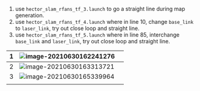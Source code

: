 1. use `hector_slam_rfans_tf_3.launch` to go a straight line during map generation. 
2. use `hector_slam_rfans_tf_4.launch` where in line 10, change `base_link` to `laser_link`, try out close loop and straight line. 
3. use `hector_slam_rfans_tf_5.launch` where in line 85, interchange `base_link` and `laser_link`, try out close loop and straight line. 

| 1    | ![image-20210630162241276](file:///home/ds16v2/Documents/DocsCollection/DCVS/20210630/hector_mapping_0630.assets/image-20210630162241276.png?lastModify=1625045775) |      |
| ---- | ------------------------------------------------------------ | ---- |
| 2    | ![image-20210630163313721](file:///home/ds16v2/Documents/DocsCollection/DCVS/20210630/hector_mapping_0630.assets/image-20210630163313721.png?lastModify=1625045788) |      |
| 3    | ![image-20210630165339964](file:///home/ds16v2/Documents/DocsCollection/DCVS/20210630/hector_mapping_0630.assets/image-20210630165339964.png?lastModify=1625045811) |      |
|      |                                                              |      |

